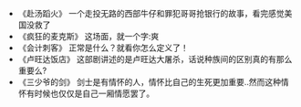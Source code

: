 * 《赴汤蹈火》
   一个走投无路的西部牛仔和罪犯哥哥抢银行的故事，看完感觉美国没救了
* 《疯狂的麦克斯》
   这场面，就一个字:爽
* 《会计刺客》
   正常是什么？就看你怎么定义了！
* 《卢旺达饭店》
   这部剧讲述的是卢旺达大屠杀，话说种族间的区别真的有那么重要么?
* 《三少爷的剑》
   剑士是有情怀的人，情怀比自己的生死更加重要..然而这种情怀有时候也仅仅是自己一厢情愿罢了。
